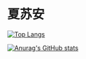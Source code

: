 # 夏苏安
[![Top Langs](https://github-readme-stats.vercel.app/api/top-langs/?username=Akua1919)](https://github.com/anuraghazra/github-readme-stats)
<!-- [![Readme Card](https://github-readme-stats.vercel.app/api/pin/?username=Evian7&repo=DreamNLOS)](https://github.com/anuraghazra/github-readme-stats) -->
<!-- [![Readme Card](https://github-readme-stats.vercel.app/api/pin/?username=wangzh1&repo=NLOS-MAE)](https://github.com/anuraghazra/github-readme-stats) -->
<!-- [![Readme Card](https://github-readme-stats.vercel.app/api/pin/?username=teafrogsf&repo=SI100B_Fall_2024_Python)](https://github.com/anuraghazra/github-readme-stats) -->
[![Anurag's GitHub stats](https://github-readme-stats.vercel.app/api?username=Akua1919)](https://github.com/anuraghazra/github-readme-stats)

